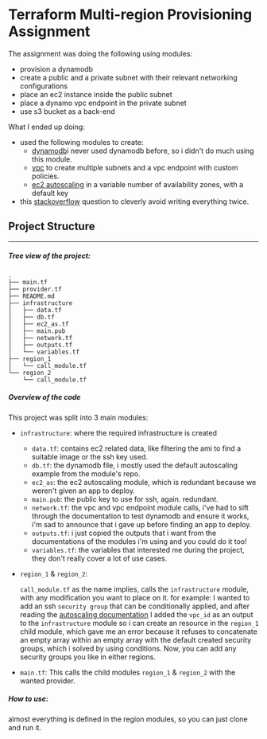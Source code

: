 # Terraform Multi-region Provisioning Assignment
The assignment was doing the following using modules:
- provision a dynamodb
- create a public and a private subnet with their relevant networking configurations
- place an ec2 instance inside the public subnet
- place a dynamo vpc endpoint in the private subnet
- use s3 bucket as a back-end

What I ended up doing:
- used the following modules to create:
	- [dynamodb](https://github.com/terraform-aws-modules/terraform-aws-dynamodb-table)i never used dynamodb before, so i didn't do much using this module.
	- [vpc](https://github.com/terraform-aws-modules/terraform-aws-vpc) to create multiple subnets and a vpc endpoint with custom policies.
	- [ec2 autoscaling](https://github.com/terraform-aws-modules/terraform-aws-dynamodb-table) in a variable number of availability zones, with a default key
- this [stackoverflow](https://stackoverflow.com/questions/73151159/how-to-re-use-a-terraform-module-in-multiple-configurations) question to cleverly avoid writing everything twice.
## Project Structure
---
##### Tree view of the project:
```
.
├── main.tf
├── provider.tf
├── README.md
├── infrastructure
│   ├── data.tf
│   ├── db.tf
│   ├── ec2_as.tf
│   ├── main.pub
│   ├── network.tf
│   ├── outputs.tf
│   └── variables.tf
├── region_1
│   └── call_module.tf
└── region_2
    └── call_module.tf
```
##### Overview of the code
This project was split into 3 main modules:
- `infrastructure`: where the required infrastructure is created
	- `data.tf`: contains ec2 related data, like filtering the ami to find a suitable image or the ssh key used.
	- `db.tf`: the dynamodb file, i mostly used the default autoscaling example from the module's repo.
	- `ec2_as`: the ec2 autoscaling module, which is redundant because we weren't given an app to deploy.
	- `main.pub`: the public key to use for ssh, again. redundant.
	- `network.tf`: the vpc and vpc endpoint module calls, i've had to sift through the documentation to test dynamodb and ensure it works, i'm sad to announce that i gave up before finding an app to deploy.
	- `outputs.tf`: i just copied the outputs that i want from the documentations of the modules i'm using and you could do it too!
	- `variables.tf`: the variables that interested me during the project, they don't really cover a lot of use cases.
- `region_1` & `region_2`:

	`call_module.tf` as the name implies, calls the `infrastructure` module, with any modification you want to place on it.
	for example: I wanted to add an ssh `security group` that can be conditionally applied, and after reading the [autoscaling documentation](https://github.com/terraform-aws-modules/terraform-aws-autoscaling?tab=readme-ov-file#input_security_groups) I added the `vpc_id` as an output to the `infrastructure` module so i can create an resource in the `region_1` child module, which gave me an error because it refuses to concatenate an empty array within an empty array with the default created security groups, which i solved by using conditions.
	Now, you can add any security groups you like in either regions.
- `main.tf`:
	This calls the child modules `region_1` & `region_2` with the wanted provider.
##### How to use:
almost everything is defined in the region modules, so you can just clone and run it.

